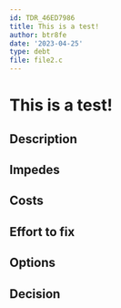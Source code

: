 ```yaml
---
id: TDR_46ED7986
title: This is a test!
author: btr8fe
date: '2023-04-25'
type: debt
file: file2.c
---
```


# This is a test!

## Description

## Impedes

## Costs

## Effort to fix

## Options

## Decision

